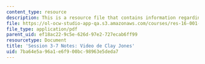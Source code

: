 ```yaml
---
content_type: resource
description: This is a resource file that contains information regarding session 3-7.
file: https://ol-ocw-studio-app-qa.s3.amazonaws.com/courses/res-16-001-lean-enterprise-en-espanol-january-iap-2012/7ba64e5a96a1e6f900bc98963e5deda7_MITRES_16_001IAP12_3-7_Cly.pdf
file_type: application/pdf
parent_uid: ef18ac22-9c5e-626d-97e2-727ecab6ff99
resourcetype: Document
title: 'Session 3-7 Notes: Video de Clay Jones'
uid: 7ba64e5a-96a1-e6f9-00bc-98963e5deda7
---
```

